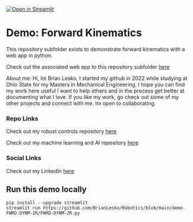 [![Open in Streamlit](https://static.streamlit.io/badges/streamlit_badge_black_white.svg)](https://github.com/BrianLesko/Robotics/blob/main/demo-FWRD-DYNM-2R/FWRD-DYNM-2R.py)

# Demo: Forward Kinematics

This repository subfolder exists to demonstrate forward kinematics with a web app in python. 

Check out the associated web app to this repository subfolder [here](https://robotics-fk-lesko.streamlit.app)

About me: Hi, Im Brian Lesko, I started my github in 2022 while studying at Ohio State for my Masters in Mechanical Engineering. I hope you can find my work here useful I want to help others and in the process get better at documenting what I love. If you like my work, go check out some of my other projects and connect with me. Im open to collaborating.

### Repo Links 

Check out my robust controls repository [here](https://github.com/BrianLesko/RobustControls)

Check out my machine learning and AI repository [here](https://github.com/BrianLesko/MachineLearning)

### Social Links 

Check out my LinkedIn [here](https://www.linkedin.com/in/brianlesko/)

## Run this demo locally
```
pip install --upgrade streamlit
streamlit run https://github.com/BrianLesko/Robotics/blob/main/demo-FWRD-DYNM-2R/FWRD-DYNM-2R.py
```

